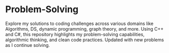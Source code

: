 # Problem-Solving
Explore my solutions to coding challenges across various domains like Algorithms, DS, dynamic programming, graph theory, and more. Using C++ and C#, this repository highlights my problem-solving capabilities, algorithmic thinking, and clean code practices. Updated with new problems as I continue solving.
